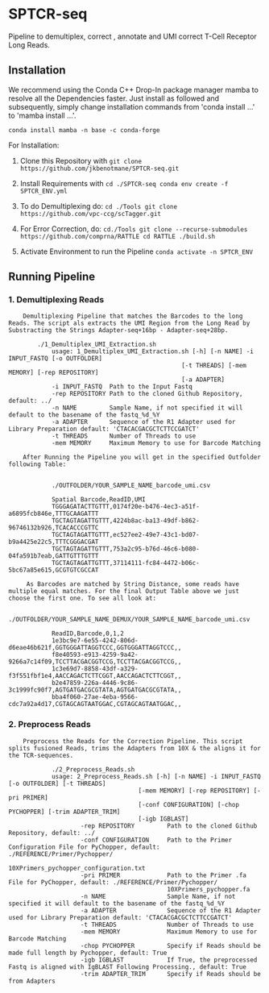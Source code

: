 # SPTCR-seq
Pipeline to demultiplex, correct , annotate and UMI correct T-Cell Receptor Long Reads.


## Installation

We recommend using the Conda C++ Drop-In package manager mamba to resolve all the Dependencies faster. Just install as followed and subsequently, simply change installation commands from 'conda install ...' to 'mamba install ...'.

```
conda install mamba -n base -c conda-forge
```

For Installation:
1. Clone this Repository with
        ```
        git clone https://github.com/jkbenotmane/SPTCR-seq.git
        ```

2. Install Requirements with
        ```
        cd ./SPTCR-seq
        conda env create -f SPTCR_ENV.yml
        ```
3. To do Demultiplexing do:
        ```
        cd ./Tools
        git clone https://github.com/vpc-ccg/scTagger.git
        ```
4. For Error Correction, do:
        ```
        cd./Tools
        git clone --recurse-submodules https://github.com/comprna/RATTLE
        cd RATTLE
        ./build.sh
        ```

5. Activate Environment to run the Pipeline
        ```
        conda activate -n SPTCR_ENV
        ```

## Running Pipeline

### 1. Demultiplexing Reads

        Demultiplexing Pipeline that matches the Barcodes to the long Reads. The script als extracts the UMI Region from the Long Read by Substracting the Strings Adapter-seq+16bp - Adapter-seq+28bp.

            ./1_Demultiplex_UMI_Extraction.sh
                usage: 1_Demultiplex_UMI_Extraction.sh [-h] [-n NAME] -i INPUT_FASTQ [-o OUTFOLDER]
                                                    [-t THREADS] [-mem MEMORY] [-rep REPOSITORY]
                                                    [-a ADAPTER]
                -i INPUT_FASTQ  Path to the Input Fastq
                -rep REPOSITORY Path to the cloned Github Repository, default: ../
                -n NAME         Sample Name, if not specified it will default to the basename of the fastq_%d_%Y
                -a ADAPTER      Sequence of the R1 Adapter used for Library Preparation default: 'CTACACGACGCTCTTCCGATCT'
                -t THREADS      Number of Threads to use
                -mem MEMORY     Maximum Memory to use for Barcode Matching

        After Running the Pipeline you will get in the specified Outfolder following Table:


                ./OUTFOLDER/YOUR_SAMPLE_NAME_barcode_umi.csv

                Spatial Barcode,ReadID,UMI
                TGGGAGATACTTGTTT,0174f20e-b476-4ec3-a51f-a6895fcb846e,TTTGCAAGATTT
                TGCTAGTAGATTGTTT,4224b8ac-ba13-49df-b862-96746132b926,TCACACCCGTTC
                TGCTAGTAGATTGTTT,ec527ee2-49e7-43c1-bd07-b9a4425e22c5,TTTCGGGACGAT
                TGCTAGTAGATTGTTT,753a2c95-b76d-46c6-b080-04fa591b7eab,GATTGTTTGTTT
                TGCTAGTAGATTGTTT,37114111-fc84-4472-b06c-5bc67a85e615,GCGTGTCGCCAT

         As Barcodes are matched by String Distance, some reads have multiple equal matches. For the final Output Table above we just choose the first one. To see all look at:

                ./OUTFOLDER/YOUR_SAMPLE_NAME_DEMUX/YOUR_SAMPLE_NAME_barcode_umi.csv

                ReadID,Barcode,0,1,2
                1e3bc9e7-6e55-4242-806d-d6eae46b621f,GGTGGGATTAGGTCCC,GGTGGGATTAGGTCCC,,
                f8e40593-e913-4259-9a42-9266a7c14f09,TCCTTACGACGGTCCG,TCCTTACGACGGTCCG,,
                1c3e69d7-8858-43df-a329-f3f551fbf1e4,AACCAGACTCTTCGGT,AACCAGACTCTTCGGT,,
                b2e47859-226a-4446-9c86-3c1999fc90f7,AGTGATGACGCGTATA,AGTGATGACGCGTATA,,
                bba4f060-27ae-4eba-9566-cdc7a92a4d17,CGTAGCAGTAATGGAC,CGTAGCAGTAATGGAC,,

### 2. Preprocess Reads
        Preprocess the Reads for the Correction Pipeline. This script splits fusioned Reads, trims the Adapters from 10X & the aligns it for the TCR-sequences.

                ./2_Preprocess_Reads.sh
                usage: 2_Preprocess_Reads.sh [-h] [-n NAME] -i INPUT_FASTQ [-o OUTFOLDER] [-t THREADS]
                                        [-mem MEMORY] [-rep REPOSITORY] [-pri PRIMER]
                                        [-conf CONFIGURATION] [-chop PYCHOPPER] [-trim ADAPTER_TRIM]
                                        [-igb IGBLAST]
                        -rep REPOSITORY         Path to the cloned Github Repository, default: ../
                        -conf CONFIGURATION     Path to the Primer Configuration File for PyChopper, default: ./REFERENCE/Primer/Pychopper/                     
                                                10XPrimers_pychopper_configuration.txt
                        -pri PRIMER             Path to the Primer .fa File for PyChopper, default: ./REFERENCE/Primer/Pychopper/                     
                                                10XPrimers_pychopper.fa
                        -n NAME                 Sample Name, if not specified it will default to the basename of the fastq_%d_%Y
                        -a ADAPTER              Sequence of the R1 Adapter used for Library Preparation default: 'CTACACGACGCTCTTCCGATCT'
                        -t THREADS              Number of Threads to use
                        -mem MEMORY             Maximum Memory to use for Barcode Matching
                        -chop PYCHOPPER         Specify if Reads should be made full length by Pychopper, default: True
                        -igb IGBLAST            If True, the preprocessed Fastq is aligned with IgBLAST Following Processing., default: True
                        -trim ADAPTER_TRIM      Specify if Reads should be from Adapters